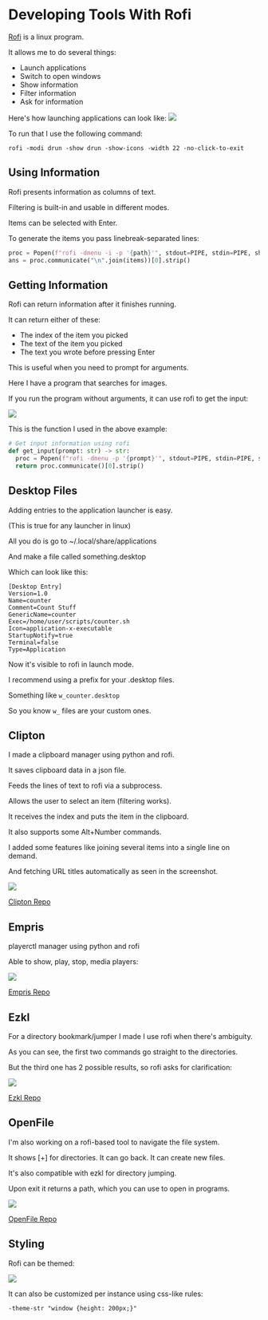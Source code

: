 # Developing Tools With Rofi

[Rofi](https://github.com/davatorium/rofi) is a linux program.

It allows me to do several things:

- Launch applications
- Switch to open windows
- Show information
- Filter information
- Ask for information

Here's how launching applications can look like:
![](https://i.imgur.com/9rcbhil.jpg)

To run that I use the following command:

`rofi -modi drun -show drun -show-icons -width 22 -no-click-to-exit`

## Using Information

Rofi presents information as columns of text.

Filtering is built-in and usable in different modes.

Items can be selected with Enter.

To generate the items you pass linebreak-separated lines:

```python
proc = Popen(f"rofi -dmenu -i -p '{path}'", stdout=PIPE, stdin=PIPE, shell=True, text=True)
ans = proc.communicate("\n".join(items))[0].strip()
```

## Getting Information

Rofi can return information after it finishes running.

It can return either of these:

- The index of the item you picked
- The text of the item you picked
- The text you wrote before pressing Enter

This is useful when you need to prompt for arguments.

Here I have a program that searches for images.

If you run the program without arguments, it can use rofi to get the input:

![](https://i.imgur.com/GKNQah3.gif)

This is the function I used in the above example:

```python
# Get input information using rofi
def get_input(prompt: str) -> str:
  proc = Popen(f"rofi -dmenu -p '{prompt}'", stdout=PIPE, stdin=PIPE, shell=True, text=True)
  return proc.communicate()[0].strip()
```  

## Desktop Files

Adding entries to the application launcher is easy.

(This is true for any launcher in linux)

All you do is go to ~/.local/share/applications

And make a file called something.desktop

Which can look like this:

```
[Desktop Entry]
Version=1.0
Name=counter
Comment=Count Stuff
GenericName=counter
Exec=/home/user/scripts/counter.sh
Icon=application-x-executable
StartupNotify=true
Terminal=false
Type=Application
```

Now it's visible to rofi in launch mode.

I recommend using a prefix for your .desktop files.

Something like `w_counter.desktop`

So you know `w_` files are your custom ones.

## Clipton

I made a clipboard manager using python and rofi.

It saves clipboard data in a json file.

Feeds the lines of text to rofi via a subprocess.

Allows the user to select an item (filtering works).

It receives the index and puts the item in the clipboard.

It also supports some Alt+Number commands.

I added some features like joining several items into a single line on demand.

And fetching URL titles automatically as seen in the screenshot.

![](https://i.imgur.com/20ef1JU.jpg)

[Clipton Repo](https://github.com/madprops/clipton)

## Empris

playerctl manager using python and rofi

Able to show, play, stop, media players:

![](https://i.imgur.com/nCKRdWe.jpg)

[Empris Repo](https://github.com/madprops/empris)

## Ezkl

For a directory bookmark/jumper I made I use rofi when there's ambiguity.

As you can see, the first two commands go straight to the directories.

But the third one has 2 possible results, so rofi asks for clarification:

![](https://i.imgur.com/hIIzaIW.gif)

[Ezkl Repo](https://github.com/madprops/ezkl)

## OpenFile

I'm also working on a rofi-based tool to navigate the file system.

It shows [+] for directories. It can go back. It can create new files.

It's also compatible with ezkl for directory jumping.

Upon exit it returns a path, which you can use to open in programs.

![](https://i.imgur.com/kK2dWjM.gif)

[OpenFile Repo](https://github.com/madprops/openfile)

## Styling

Rofi can be themed:

![](https://i.imgur.com/VyhgSA5.gif)

It can also be customized per instance using css-like rules:

`-theme-str "window {height: 200px;}"`